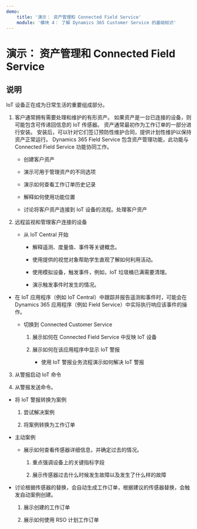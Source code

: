 ```yaml
---
demo:
    title: '演示： 资产管理和 Connected Field Service'
    module: '模块 4： 了解 Dynamics 365 Customer Service 的基础知识'
---
```


# 演示： 资产管理和 Connected Field Service

## 说明

IoT 设备正在成为日常生活的重要组成部分。 

1. 客户通常拥有需要处理和维护的有形资产。  如果资产是一台已连接的设备，则可能包含可传递回信息的 IoT 传感器。  资产通常最初作为工作订单的一部分进行安装。  安装后，可以针对它们签订预防性维护合同，提供计划性维护以保持资产正常运行。  Dynamics 365 Field Service 包含资产管理功能，此功能与 Connected Field Service 功能协同工作。    

	- 创建客户资产

	- 演示可用于管理资产的不同选项 

	- 演示如何查看工作订单历史记录

	- 解释如何使用功能位置 

	- 讨论将客户资产连接到 IoT 设备的流程。处理客户资产

 

2. 远程监视和管理客户连接的设备

	- 从 IoT Central 开始

		- 解释遥测、度量值、事件等关键概念。 

		- 使用提供的视觉对象帮助学生直观了解如何利用活动。 

		- 使用模拟设备，触发事件，例如，IoT 垃圾桶已满需要清理。 

		- 演示触发事件时发生的情况。 

- 在 IoT 应用程序（例如 IoT Central）中跟踪并报告遥测和事件时，可能会在 Dynamics 365 应用程序（例如 Field Service）中实际执行响应该事件的操作。 

	- 切换到 Connected Customer Service

		1. 展示如何在 Connected Field Service 中反映 IoT 设备

		2. 展示如何在该应用程序中显示 IoT 警报

			- 使用 IoT 警报业务流程演示如何解决 IoT 警报

3. 从警报启动 IoT 命令

4. 从警报发送命令。 

- 将 IoT 警报转换为案例

	1. 尝试解决案例

	2. 将案例转换为工作订单

- 主动案例

	- 展示如何查看传感器详细信息，并确定过去的情况。 

		1. 重点强调设备上的关键指标字段

		2. 展示传感器过去什么时候发生故障以及发生了什么样的故障 

- 讨论根据传感器的替换，会自动生成工作订单，根据建议的传感器替换，会触发自动案例创建。 

	1. 展示创建的工作订单 

	2. 展示如何使用 RSO 计划工作订单
